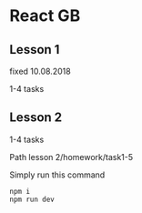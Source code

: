 # React GB

## Lesson 1
fixed 10.08.2018

1-4 tasks

## Lesson 2
1-4 tasks

Path lesson 2/homework/task1-5

Simply run this command
```
npm i
npm run dev
```